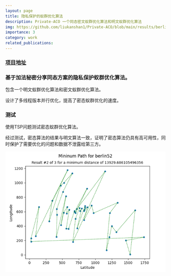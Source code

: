 ```yaml
---
layout: page
title: 隐私保护的蚁群优化算法
description: Private-ACO 一个同态密文蚁群优化算法和明文蚁群优化算法
img: https://github.com/liukanshan1/Private-ACO/blob/main/results/berlin52-path-2.png?raw=true
importance: 3
category: work
related_publications:
---
```


### [项目地址](https://github.com/liukanshan1/Private-ACO)

### 基于加法秘密分享同态方案的隐私保护蚁群优化算法。
包含一个明文蚁群优化算法和密文蚁群优化算法。

设计了多线程版本并行优化，提高了密态蚁群优化的速度。

### 测试
使用TSP问题测试密态蚁群优化算法。

经过测试，密态算法的结果与明文算法一致，证明了密态算法仍具有高可用性，同时保护了需要优化的问题和数据不泄露给第三方。

![result](https://github.com/liukanshan1/Private-ACO/blob/main/results/berlin52-path-2.png?raw=true)
